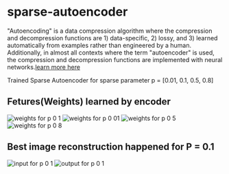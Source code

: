 # sparse-autoencoder
"Autoencoding" is a data compression algorithm where the compression and decompression functions are 1) data-specific, 2) lossy, and 3) learned automatically from examples rather than engineered by a human. Additionally, in almost all contexts where the term "autoencoder" is used, the compression and decompression functions are implemented with neural networks.[learn more here](https://blog.keras.io/building-autoencoders-in-keras.html)


 Trained Sparse Autoencoder for sparse parameter p = [0.01, 0.1, 0.5, 0.8]
 ## Fetures(Weights) learned by encoder
![weights for p 0 1](https://user-images.githubusercontent.com/25477734/38649026-374bd32e-3da9-11e8-933f-79a816448bef.png)
![weights for p 0 01](https://user-images.githubusercontent.com/25477734/38649027-3760d210-3da9-11e8-9d7b-0028c72d6389.png)
![weights for p 0 5](https://user-images.githubusercontent.com/25477734/38649028-37773d52-3da9-11e8-990b-6d45ee8ec277.png)
![weights for p 0 8](https://user-images.githubusercontent.com/25477734/38649029-378afb26-3da9-11e8-9a71-e19686d0c8af.png)

## Best image reconstruction happened for P = 0.1
![input for p 0 1](https://user-images.githubusercontent.com/25477734/38649079-7c64f56c-3da9-11e8-8909-7c9a148b9154.png)
![output for p 0 1](https://user-images.githubusercontent.com/25477734/38649080-7c784e28-3da9-11e8-8e23-8d84154bb46e.png)
